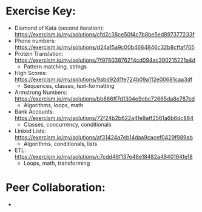 # Exercise Key:
- Diamond of Kata (second iteration): https://exercism.io/my/solutions/cfd2c38ce50f4c7b8be5ed897377233f
- Phone numbers: https://exercism.io/my/solutions/d24a15a9c00b4664846c32b8cffaf705
- Protein Translation: https://exercism.io/my/solutions/7f97803876214cd094ac390215221a4d
  - Pattern matching, strings
- High Scores: https://exercism.io/my/solutions/9abd92d1fe724b09a112e00681caa3df
  - Sequences, classes, text-formatting
- Armstrong Numbers: https://exercism.io/my/solutions/bb866ff7d1304e9cbc72665da8e787ed
  - Algorithms, loops, math
- Bank Accounts: https://exercism.io/my/solutions/72f24b2b622a4fe9aff2561a6b6dc864
  - Classes, concurrency, conditionals
- Linked Lists: https://exercism.io/my/solutions/af31424a7eb14daa9cacef0429f989ab
  - Algorithms, conditionals, lists
- ETL: https://exercism.io/my/solutions/c7cdd46f137e46e18482a4840164fe18
  - Loops, math, transforming

# Peer Collaboration:
-
